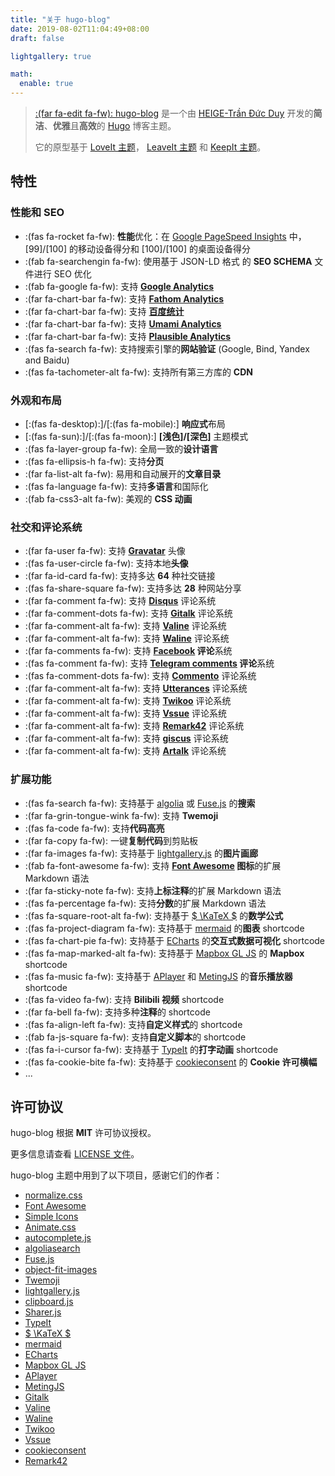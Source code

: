 ```yaml
---
title: "关于 hugo-blog"
date: 2019-08-02T11:04:49+08:00
draft: false

lightgallery: true

math:
  enable: true
---
```


> [:(far fa-edit fa-fw): hugo-blog](https://github.com/akitectio/hugo-blog) 是一个由 [HEIGE-Trần Đức Duy](https://github.com/akitectio) 开发的**简洁**、**优雅**且**高效**的 [Hugo](https://gohugo.io/) 博客主题。
>
> 它的原型基于 [LoveIt 主题](https://github.com/dillonzq/LoveIt)， [LeaveIt 主题](https://github.com/liuzc/LeaveIt) 和 [KeepIt 主题](https://github.com/Fastbyte01/KeepIt)。

## 特性

### 性能和 SEO

- :(fas fa-rocket fa-fw): **性能**优化：在 [Google PageSpeed Insights](https://developers.google.com/speed/pagespeed/insights) 中， [99]/[100] 的移动设备得分和 [100]/[100] 的桌面设备得分
- :(fab fa-searchengin fa-fw): 使用基于 JSON-LD 格式 的 **SEO SCHEMA** 文件进行 SEO 优化
- :(fab fa-google fa-fw): 支持 **[Google Analytics](https://analytics.google.com/analytics)**
- :(far fa-chart-bar fa-fw): 支持 **[Fathom Analytics](https://usefathom.com/)**
- :(far fa-chart-bar fa-fw): 支持 **[百度统计](https://tongji.baidu.com/)**
- :(far fa-chart-bar fa-fw): 支持 **[Umami Analytics](https://umami.is/)**
- :(far fa-chart-bar fa-fw): 支持 **[Plausible Analytics](https://plausible.io/)**
- :(fas fa-search fa-fw): 支持搜索引擎的**网站验证** (Google, Bind, Yandex and Baidu)
- :(fas fa-tachometer-alt fa-fw): 支持所有第三方库的 **CDN**

### 外观和布局

- [:(fas fa-desktop):]/[:(fas fa-mobile):] **响应式**布局
- [:(fas fa-sun):]/[:(fas fa-moon):] **[浅色]/[深色]** 主题模式
- :(fas fa-layer-group fa-fw): 全局一致的**设计语言**
- :(fas fa-ellipsis-h fa-fw): 支持**分页**
- :(far fa-list-alt fa-fw): 易用和自动展开的**文章目录**
- :(fas fa-language fa-fw): 支持**多语言**和国际化
- :(fab fa-css3-alt fa-fw): 美观的 **CSS 动画**

### 社交和评论系统

- :(far fa-user fa-fw): 支持 **[Gravatar](https://gravatar.com)** 头像
- :(fas fa-user-circle fa-fw): 支持本地**头像**
- :(far fa-id-card fa-fw): 支持多达 **64** 种社交链接
- :(fas fa-share-square fa-fw): 支持多达 **28** 种网站分享
- :(far fa-comment fa-fw): 支持 **[Disqus](https://disqus.com)** 评论系统
- :(far fa-comment-dots fa-fw): 支持 **[Gitalk](https://github.com/gitalk/gitalk)** 评论系统
- :(far fa-comment-alt fa-fw): 支持 **[Valine](https://valine.js.org/)** 评论系统
- :(far fa-comment-alt fa-fw): 支持 **[Waline](https://waline.js.org/)** 评论系统
- :(far fa-comments fa-fw): 支持 **[Facebook](https://developers.facebook.com/docs/plugins/comments/) 评论**系统
- :(fas fa-comment fa-fw): 支持 **[Telegram comments](https://comments.app/) 评论**系统
- :(fas fa-comment-dots fa-fw): 支持 **[Commento](https://commento.io/)** 评论系统
- :(far fa-comment-alt fa-fw): 支持 **[Utterances](https://utteranc.es/)** 评论系统
- :(far fa-comment-alt fa-fw): 支持 **[Twikoo](https://twikoo.js.org/)** 评论系统
- :(far fa-comment-alt fa-fw): 支持 **[Vssue](https://vssue.js.org/)** 评论系统
- :(far fa-comment-alt fa-fw): 支持 **[Remark42](https://remark42.com/)** 评论系统
- :(far fa-comment-alt fa-fw): 支持 **[giscus](https://giscus.app/)** 评论系统
- :(far fa-comment-alt fa-fw): 支持 **[Artalk](https://artalk.js.org/)** 评论系统

### 扩展功能

- :(fas fa-search fa-fw): 支持基于 [algolia](https://www.algolia.com/) 或 [Fuse.js](https://fusejs.io/) 的**搜索**
- :(far fa-grin-tongue-wink fa-fw): 支持 **Twemoji**
- :(fas fa-code fa-fw): 支持**代码高亮**
- :(far fa-copy fa-fw): 一键**复制代码**到剪贴板
- :(far fa-images fa-fw): 支持基于 [lightgallery.js](https://github.com/sachinchoolur/lightgallery.js) 的**图片画廊**
- :(fab fa-font-awesome fa-fw): 支持 **[Font Awesome](https://fontawesome.com/) 图标**的扩展 Markdown 语法
- :(far fa-sticky-note fa-fw): 支持**上标注释**的扩展 Markdown 语法
- :(fas fa-percentage fa-fw): 支持**分数**的扩展 Markdown 语法
- :(fas fa-square-root-alt fa-fw): 支持基于 [$ \KaTeX $](https://katex.org/) 的**数学公式**
- :(fas fa-project-diagram fa-fw): 支持基于 [mermaid](https://github.com/knsv/mermaid) 的**图表** shortcode
- :(fas fa-chart-pie fa-fw): 支持基于 [ECharts](https://echarts.apache.org/) 的**交互式数据可视化** shortcode
- :(fas fa-map-marked-alt fa-fw): 支持基于 [Mapbox GL JS](https://docs.mapbox.com/mapbox-gl-js) 的 **Mapbox** shortcode
- :(fas fa-music fa-fw): 支持基于 [APlayer](https://github.com/MoePlayer/APlayer) 和 [MetingJS](https://github.com/metowolf/MetingJS) 的**音乐播放器** shortcode
- :(fas fa-video fa-fw): 支持 **Bilibili 视频** shortcode
- :(far fa-bell fa-fw): 支持多种**注释**的 shortcode
- :(fas fa-align-left fa-fw): 支持**自定义样式**的 shortcode
- :(fab fa-js-square fa-fw): 支持**自定义脚本**的 shortcode
- :(fas fa-i-cursor fa-fw): 支持基于 [TypeIt](https://typeitjs.com/) 的**打字动画** shortcode
- :(fas fa-cookie-bite fa-fw): 支持基于 [cookieconsent](https://github.com/osano/cookieconsent) 的 **Cookie 许可横幅**
- ...

## 许可协议

hugo-blog 根据 **MIT** 许可协议授权。

更多信息请查看 [LICENSE 文件](https://github.com/akitectio/hugo-blog/blob/main/LICENSE)。

hugo-blog 主题中用到了以下项目，感谢它们的作者：

- [normalize.css](https://github.com/necolas/normalize.css)
- [Font Awesome](https://fontawesome.com/)
- [Simple Icons](https://github.com/simple-icons/simple-icons)
- [Animate.css](https://daneden.github.io/animate.css/)
- [autocomplete.js](https://github.com/algolia/autocomplete.js)
- [algoliasearch](https://github.com/algolia/algoliasearch-client-javascript)
- [Fuse.js](https://fusejs.io/)
- [object-fit-images](https://github.com/fregante/object-fit-images)
- [Twemoji](https://github.com/twitter/twemoji)
- [lightgallery.js](https://github.com/sachinchoolur/lightgallery.js)
- [clipboard.js](https://github.com/zenorocha/clipboard.js)
- [Sharer.js](https://github.com/ellisonleao/sharer.js)
- [TypeIt](https://typeitjs.com/)
- [$ \KaTeX $](https://katex.org/)
- [mermaid](https://github.com/knsv/mermaid)
- [ECharts](https://echarts.apache.org/)
- [Mapbox GL JS](https://docs.mapbox.com/mapbox-gl-js)
- [APlayer](https://github.com/MoePlayer/APlayer)
- [MetingJS](https://github.com/metowolf/MetingJS)
- [Gitalk](https://github.com/gitalk/gitalk)
- [Valine](https://valine.js.org/)
- [Waline](https://waline.js.org/)
- [Twikoo](https://twikoo.js.org/)
- [Vssue](https://vssue.js.org/)
- [cookieconsent](https://github.com/osano/cookieconsent)
- [Remark42](https://remark42.com/)
